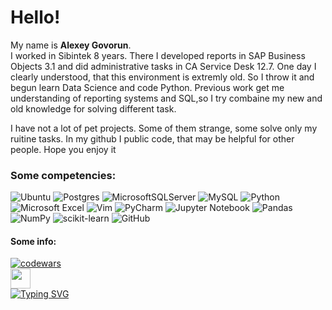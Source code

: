 # Hello!

My name is __Alexey Govorun__.  
I worked in Sibintek 8 years. There I developed reports in SAP Business Objects 3.1 and did administrative tasks in CA Service Desk 12.7. One day I clearly understood, that this environment is extremly old. 
So I throw it and begun learn Data Science and code Python. Previous work get me understanding of reporting systems and SQL,so
I try combaine my new and old knowledge for solving different task.

I have not a lot of pet projects. Some of them strange, some solve only my ruitine tasks. In my github I public code, that may be helpful for other people.
Hope you enjoy it
  
### Some competencies:
![Ubuntu](https://img.shields.io/badge/Ubuntu-E95420?style=for-the-badge&logo=ubuntu&logoColor=white)
![Postgres](https://img.shields.io/badge/postgres-%23316192.svg?style=for-the-badge&logo=postgresql&logoColor=white)
![MicrosoftSQLServer](https://img.shields.io/badge/Microsoft%20SQL%20Sever-CC2927?style=for-the-badge&logo=microsoft%20sql%20server&logoColor=white)
![MySQL](https://img.shields.io/badge/mysql-%2300f.svg?style=for-the-badge&logo=mysql&logoColor=white)
![Python](https://img.shields.io/badge/python-3670A0?style=for-the-badge&logo=python&logoColor=ffdd54)
![Microsoft Excel](https://img.shields.io/badge/Microsoft_Excel-217346?style=for-the-badge&logo=microsoft-excel&logoColor=white)
![Vim](https://img.shields.io/badge/VIM-%2311AB00.svg?style=for-the-badge&logo=vim&logoColor=white)
![PyCharm](https://img.shields.io/badge/pycharm-143?style=for-the-badge&logo=pycharm&logoColor=black&color=black&labelColor=green)
![Jupyter Notebook](https://img.shields.io/badge/jupyter-%23FA0F00.svg?style=for-the-badge&logo=jupyter&logoColor=white)
![Pandas](https://img.shields.io/badge/pandas-%23150458.svg?style=for-the-badge&logo=pandas&logoColor=white)
![NumPy](https://img.shields.io/badge/numpy-%23013243.svg?style=for-the-badge&logo=numpy&logoColor=white)
![scikit-learn](https://img.shields.io/badge/scikit--learn-%23F7931E.svg?style=for-the-badge&logo=scikit-learn&logoColor=white)
![GitHub](https://img.shields.io/badge/github-%23121011.svg?style=for-the-badge&logo=github&logoColor=white)


#### Some info:  
  
[![codewars](https://www.codewars.com/users/Mr.Govorun/badges/large)](https://www.codewars.com/users/Mr.Govorun)   
[<img src="https://stepik.org/static/frontend/topbar_logo.svg" alt="" height="32" widht = "32" href = "https://stepik.org/users/350753">](https://stepik.org/users/350753)  
[![Typing SVG](https://readme-typing-svg.herokuapp.com?color=%2336BCF7&lines=Ready+for+work)](https://git.io/typing-svg)
